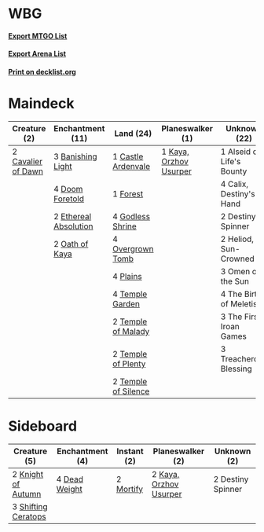 # WBG

#### [Export MTGO List](../collection/WBG/WBG.txt)
#### [Export Arena List](../collection/WBG/WBG_arena.txt)
#### [Print on decklist.org](http://decklist.org/?deckmain=1%09Alseid%20of%20Life's%20Bounty%0A3%09Banishing%20Light%0A4%09Calix,%20Destiny's%20Hand%0A1%09Castle%20Ardenvale%0A2%09Cavalier%20of%20Dawn%0A2%09Destiny%20Spinner%0A4%09Doom%20Foretold%0A2%09Ethereal%20Absolution%0A1%09Forest%0A4%09Godless%20Shrine%0A2%09Heliod,%20Sun-Crowned%0A1%09Kaya,%20Orzhov%20Usurper%0A2%09Oath%20of%20Kaya%0A3%09Omen%20of%20the%20Sun%0A4%09Overgrown%20Tomb%0A4%09Plains%0A4%09Temple%20Garden%0A2%09Temple%20of%20Malady%0A2%09Temple%20of%20Plenty%0A2%09Temple%20of%20Silence%0A4%09The%20Birth%20of%20Meletis%0A3%09The%20First%20Iroan%20Games%0A3%09Treacherous%20Blessing&deckside=4%09Dead%20Weight%0A2%09Destiny%20Spinner%0A2%09Kaya,%20Orzhov%20Usurper%0A2%09Knight%20of%20Autumn%0A2%09Mortify%0A3%09Shifting%20Ceratops)
# Maindeck

|                                        Creature (2)                                         |                                        Enchantment (11)                                        |                                          Land (24)                                           |                                        Planeswalker (1)                                         |      Unknown (22)       |
|---------------------------------------------------------------------------------------------|------------------------------------------------------------------------------------------------|----------------------------------------------------------------------------------------------|-------------------------------------------------------------------------------------------------|-------------------------|
|2 [Cavalier of Dawn](http://gatherer.wizards.com/Pages/Card/Details.aspx?multiverseid=466764)|3 [Banishing Light](http://gatherer.wizards.com/Pages/Card/Details.aspx?multiverseid=405135)    |1 [Castle Ardenvale](http://gatherer.wizards.com/Pages/Card/Details.aspx?multiverseid=473200) |1 [Kaya, Orzhov Usurper](http://gatherer.wizards.com/Pages/Card/Details.aspx?multiverseid=460129)|1 Alseid of Life's Bounty|
|                                                                                             |4 [Doom Foretold](http://gatherer.wizards.com/Pages/Card/Details.aspx?multiverseid=473149)      |1 [Forest](http://gatherer.wizards.com/Pages/Card/Details.aspx?multiverseid=439860)           |                                                                                                 |4 Calix, Destiny's Hand  |
|                                                                                             |2 [Ethereal Absolution](http://gatherer.wizards.com/Pages/Card/Details.aspx?multiverseid=457314)|4 [Godless Shrine](http://gatherer.wizards.com/Pages/Card/Details.aspx?multiverseid=405099)   |                                                                                                 |2 Destiny Spinner        |
|                                                                                             |2 [Oath of Kaya](http://gatherer.wizards.com/Pages/Card/Details.aspx?multiverseid=461136)       |4 [Overgrown Tomb](http://gatherer.wizards.com/Pages/Card/Details.aspx?multiverseid=405103)   |                                                                                                 |2 Heliod, Sun-Crowned    |
|                                                                                             |                                                                                                |4 [Plains](http://gatherer.wizards.com/Pages/Card/Details.aspx?multiverseid=439856)           |                                                                                                 |3 Omen of the Sun        |
|                                                                                             |                                                                                                |4 [Temple Garden](http://gatherer.wizards.com/Pages/Card/Details.aspx?multiverseid=405112)    |                                                                                                 |4 The Birth of Meletis   |
|                                                                                             |                                                                                                |2 [Temple of Malady](http://gatherer.wizards.com/Pages/Card/Details.aspx?multiverseid=380515) |                                                                                                 |3 The First Iroan Games  |
|                                                                                             |                                                                                                |2 [Temple of Plenty](http://gatherer.wizards.com/Pages/Card/Details.aspx?multiverseid=378537) |                                                                                                 |3 Treacherous Blessing   |
|                                                                                             |                                                                                                |2 [Temple of Silence](http://gatherer.wizards.com/Pages/Card/Details.aspx?multiverseid=373522)|                                                                                                 |                         |


# Sideboard

|                                         Creature (5)                                         |                                    Enchantment (4)                                     |                                    Instant (2)                                     |                                        Planeswalker (2)                                         |   Unknown (2)   |
|----------------------------------------------------------------------------------------------|----------------------------------------------------------------------------------------|------------------------------------------------------------------------------------|-------------------------------------------------------------------------------------------------|-----------------|
|2 [Knight of Autumn](http://gatherer.wizards.com/Pages/Card/Details.aspx?multiverseid=452933) |4 [Dead Weight](http://gatherer.wizards.com/Pages/Card/Details.aspx?multiverseid=452817)|2 [Mortify](http://gatherer.wizards.com/Pages/Card/Details.aspx?multiverseid=420829)|2 [Kaya, Orzhov Usurper](http://gatherer.wizards.com/Pages/Card/Details.aspx?multiverseid=460129)|2 Destiny Spinner|
|3 [Shifting Ceratops](http://gatherer.wizards.com/Pages/Card/Details.aspx?multiverseid=466948)|                                                                                        |                                                                                    |                                                                                                 |                 |

